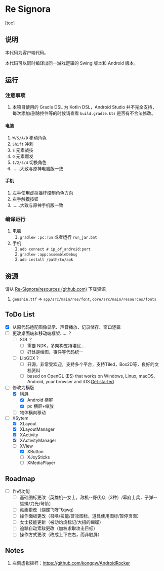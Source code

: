 # Re Signora

[toc]

## 说明

本代码为客户端代码。

本代码可以同时编译出同一游戏逻辑的 Swing 版本和 Android 版本。

## 运行

### 注意事项

1. 本项目使用的 Gradle DSL 为 Kotlin DSL，Android Studio 并不完全支持，每次添加/删除控件等的时候请查看 `build.gradle.kts` 是否有不合法修改。

#### 电脑

1. `W/S/A/D` 移动角色
2. `Shift` 冲刺
3. `E` 元素战技
4. `Q` 元素爆发
5. `1/2/3/4` 切换角色
6. ……大致与原神电脑版一致

#### 手机

1. 左手使用虚拟摇杆控制角色方向
2. 右手触摸按钮
3. ……大致与原神手机版一致

### 编译运行

1. 电脑
   1. `gradlew :pc:run` 或者运行 `run_jar.bat`
2. 手机
   1. `adb connect # ip_of_android:port`
   2. `gradlew :app:assembleDebug`
   3. `adb install /path/to/apk`

## 资源

请从 [Re-Signora/resources (github.com)](https://github.com/Re-Signora/resources) 下载资源。

1. `genshin.ttf` => `app/src/main/res/font`, `core/src/main/resources/fonts`

## ToDo List

- [x] 从原代码适配图像显示、声音播放、记录储存、窗口逻辑
- [ ] 更改桌面端和移动端框架……？
  - [ ] SDL？
    - [ ] 需要 NDK，多架构支持堪忧...
    - [ ] 好处是绘图、事件等代码统一
  - [ ] LibGDX？
    - [ ] 开源，非常受欢迎，支持多个平台，支持Tiled，Box2D等，良好的文档资料
    - [ ] based on OpenGL (ES) that works on Windows, Linux, macOS, Android, your browser and iOS.[Get started](https://libgdx.com/dev/)
- [ ] 修改为横版
  - [x] 横屏
    - [x] Android 横屏
    - [x] pc 横屏+缩放
  - [ ] 物体横向移动
- [ ] XSytem
  - [x] XLayout
  - [x] XLayoutManager
  - [x] XActivity
  - [x] XActivityManager
  - [ ] XView
    - [x] XButton
    - [ ] XJoySticks
    - [ ] XMediaPlayer

## Roadmap

- [ ] 作战功能
  - [ ] 基础图标更改（英雄机--女士，敌机--野伏众（3种）/幕府士兵，子弹--蝴蝶/刀光/弩箭）
  - [ ] 动画更改（蝴蝶飞呀飞qwq）
  - [ ] 操作面板更改（召唤/技能/普攻图标，道具使用图标/暂停页面）
  - [ ] 女士技能更新（被动灼烧标记/大招的蝴蝶）
  - [ ] 追踪自动索敌更改（加权求取攻击目标）
  - [ ] 操作方式更改（改成上下左右，而非触屏）

## Notes

1. 左侧虚拟摇杆：https://github.com/kongqw/AndroidRocker

